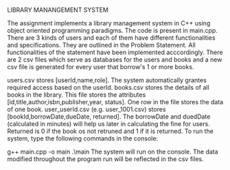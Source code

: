 LIBRARY MANANGEMENT SYSTEM

The assignment implements a library management system in C++ using object oriented programming paradigms. The code is present in main.cpp. There are 3 kinds of users and each of them have different functionalities and specifications. They are outlined in the Problem Statement. All functionalities of the statement have been implemented acccordingly. There are 2 csv files which serve as databases for the users and books and a new csv file is generated for every user that borrow's 1 or more books.

users.csv stores [userId,name,role]. The system automatically grantes required access based on the userId.
books.csv stores the details of all books in the library. This file stores the attributes [id,title,author,isbn,publisher,year, status]. One row in the file stores the data of one book.
user_userId.csv (e.g. user_1001.csv) stores [bookId,borrowDate,dueDate, returned]. The borrowDate and duedDate (calculated in minutes) will help us later in calculating the fine for users. Returned is 0 if the book os not retruned and 1 if it is returned.
To run the system, type the following commands in the console:

g++ main.cpp -o main
.\main
The system will run on the console. The data modified throughout the program run will be reflected in the csv files.
